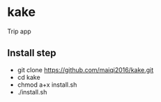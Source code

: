 # kake
Trip app

## Install step
* git clone https://github.com/maiqi2016/kake.git
* cd kake
* chmod a+x install.sh
* ./install.sh
